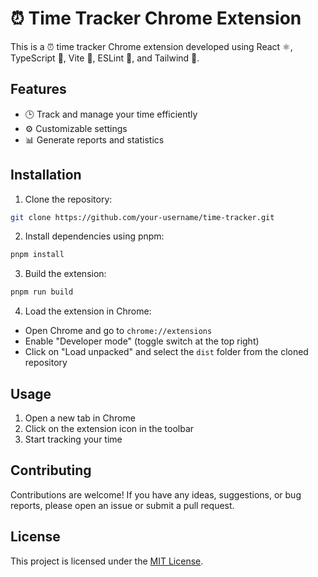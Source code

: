 # ⏰ Time Tracker Chrome Extension

This is a ⏰ time tracker Chrome extension developed using React ⚛️, TypeScript 📝, Vite 🚀, ESLint 🧹, and Tailwind 🌈.

## Features

- 🕒 Track and manage your time efficiently
- ⚙️ Customizable settings
- 📊 Generate reports and statistics

## Installation

1. Clone the repository:

```bash
git clone https://github.com/your-username/time-tracker.git
```

2. Install dependencies using pnpm:

```bash
pnpm install
```

3. Build the extension:

```bash
pnpm run build
```

4. Load the extension in Chrome:

- Open Chrome and go to `chrome://extensions`
- Enable "Developer mode" (toggle switch at the top right)
- Click on "Load unpacked" and select the `dist` folder from the cloned repository

## Usage

1. Open a new tab in Chrome
2. Click on the extension icon in the toolbar
3. Start tracking your time

## Contributing

Contributions are welcome! If you have any ideas, suggestions, or bug reports, please open an issue or submit a pull request.

## License

This project is licensed under the [MIT License](LICENSE).
